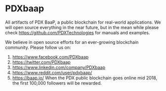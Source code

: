 # PDXbaap
All artifacts of PDX BaaP, a public blockchain for real-world applications. We will open source everything in the near future, but in the mean while please check https://github.com/PDXTechnologies for manuals and examples.

We believe in open source efforts for an ever-growing blockchain community. Please follow us on:
  1) https://www.facebook.com/PDXbaap
  2) https://twitter.com/PDXbaap
  3) https://www.linkedin.com/company/PDXbaap
  4) https://www.reddit.com/user/pdxbaap/
  5) https://baap.io/
When the PDX public blockchain goes online mid 2018, the first 100,000 followers will be rewarded.


